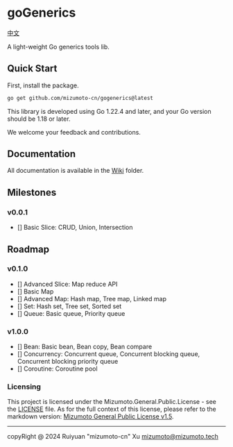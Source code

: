 # goGenerics

[中文](./README_zh.md)

A light-weight Go generics tools lib.

## Quick Start

First, install the package.

```bash
go get github.com/mizumoto-cn/gogenerics@latest
```

This library is developed using Go 1.22.4 and later, and your Go version should be 1.18 or later.

We welcome your feedback and contributions.

## Documentation

All documentation is available in the [Wiki](./Wiki/) folder.

## Milestones

### v0.0.1

- [] Basic Slice: CRUD, Union, Intersection

## Roadmap

### v0.1.0

- [] Advanced Slice: Map reduce API
- [] Basic Map
- [] Advanced Map: Hash map, Tree map, Linked map
- [] Set: Hash set, Tree set, Sorted set
- [] Queue: Basic queue, Priority queue

### v1.0.0

- [] Bean: Basic bean, Bean copy, Bean compare
- [] Concurrency: Concurrent queue, Concurrent blocking queue, Concurrent blocking priority queue
- [] Coroutine: Coroutine pool

### Licensing

This project is licensed under the Mizumoto.General.Public.License - see the [LICENSE](./LICENSE) file.
As for the full context of this license, please refer to the markdown version: [Mizumoto General Public License v1.5](./licensing/Mizumoto.General.Public.License.v1.5.md).

---

copyRight @ 2024 Ruiyuan "mizumoto-cn" Xu <mizumoto@mizumoto.tech>
